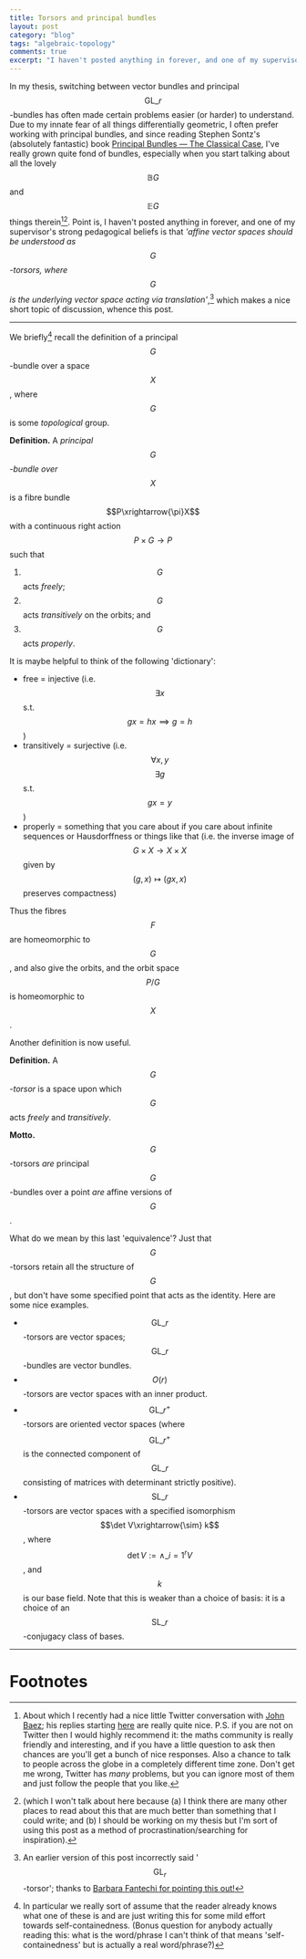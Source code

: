 ```yaml
---
title: Torsors and principal bundles
layout: post
category: "blog"
tags: "algebraic-topology"
comments: true
excerpt: "I haven't posted anything in forever, and one of my supervisor's strong pedagogical beliefs is that 'affine vector spaces should be understood as $$G$$-torsors, where $$G$$ is the underlying vector space acting via translation', which makes a nice short topic of discussion, whence this post."
---
```


In my thesis, switching between vector bundles and principal $$\mathrm{GL}\_r$$-bundles has often made certain problems easier (or harder) to understand.
Due to my innate fear of all things differentially geometric, I often prefer working with principal bundles, and since reading Stephen Sontz's (absolutely fantastic) book [Principal Bundles — The Classical Case](https://www.springer.com/fr/book/9783319147642), I've really grown quite fond of bundles, especially when you start talking about all the lovely $$\mathbb{B}G$$ and $$\mathbb{E}G$$ things therein[^1][^3].
Point is, I haven't posted anything in forever, and one of my supervisor's strong pedagogical beliefs is that _'affine vector spaces should be understood as $$G$$-torsors, where $$G$$ is the underlying vector space acting via translation'_,[^4] which makes a nice short topic of discussion, whence this post.

<!--more-->
---

We briefly[^2] recall the definition of a principal $$G$$-bundle over a space $$X$$, where $$G$$ is some _topological_ group.

**Definition.** A _principal $$G$$-bundle over $$X$$_ is a fibre bundle $$P\xrightarrow{\pi}X$$ with a continuous right action $$P\times G\to P$$ such that

1. $$G$$ acts _freely_;
2. $$G$$ acts _transitively_ on the orbits; and
3. $$G$$ acts _properly_.

It is maybe helpful to think of the following 'dictionary':

+ free = injective (i.e. $$\exists x$$ s.t. $$gx=hx\implies g=h$$)
+ transitively = surjective (i.e. $$\forall x,y$$ $$\exists g$$ s.t. $$gx=y$$)
+ properly = something that you care about if you care about infinite sequences or Hausdorffness or things like that (i.e. the inverse image of $$G\times X\to X\times X$$ given by $$(g,x)\mapsto(gx,x)$$ preserves compactness)

Thus the fibres $$F$$ are homeomorphic to $$G$$, and also give the orbits, and the orbit space $$P/G$$ is homeomorphic to $$X$$.

Another definition is now useful.

**Definition.** A _$$G$$-torsor_ is a space upon which $$G$$ acts _freely_ and _transitively_.

**Motto.** $$G$$-torsors _are_ principal $$G$$-bundles over a point _are_ affine versions of $$G$$.

What do we mean by this last 'equivalence'?
Just that $$G$$-torsors retain all the structure of $$G$$, but don't have some specified point that acts as the identity.
Here are some nice examples.

+ $$\mathrm{GL}\_r$$-torsors are vector spaces; $$\mathrm{GL}\_r$$-bundles are vector bundles.
+ $$O(r)$$-torsors are vector spaces with an inner product.
+ $$\mathrm{GL}\_r^+$$-torsors are oriented vector spaces (where $$\mathrm{GL}\_r^+$$ is the connected component of $$\mathrm{GL}\_r$$ consisting of matrices with determinant strictly positive).
+ $$\mathrm{SL}\_r$$-torsors are vector spaces with a specified isomorphism $$\det V\xrightarrow{\sim} k$$, where $$\det V:=\wedge\_{i=1}^r V$$, and $$k$$ is our base field. Note that this is weaker than a choice of basis: it is a choice of an $$\mathrm{SL}\_r$$-conjugacy class of bases.

---

# Footnotes

[^1]: About which I recently had a nice little Twitter conversation with [John Baez](https://twitter.com/johncarlosbaez); his replies starting [here](https://twitter.com/johncarlosbaez/status/1056999200125157376) are really quite nice. P.S. if you are not on Twitter then I would highly recommend it: the maths community is really friendly and interesting, and if you have a little question to ask then chances are you'll get a bunch of nice responses. Also a chance to talk to people across the globe in a completely different time zone. Don't get me wrong, Twitter has _many_ problems, but you can ignore most of them and just follow the people that you like.
[^2]: In particular we really sort of assume that the reader already knows what one of these is and are just writing this for some mild effort towards self-containedness. (Bonus question for anybody actually reading this: what is the word/phrase I can't think of that means 'self-containedness' but is actually a real word/phrase?)
[^3]: (which I won't talk about here because (a) I think there are many other places to read about this that are much better than something that I could write; and (b) I should be working on my thesis but I'm sort of using this post as a method of procrastination/searching for inspiration).
[^4]: An earlier version of this post incorrectly said '$$\mathrm{GL}_r$$-torsor'; thanks to [Barbara Fantechi for pointing this out!](https://twitter.com/BarbaraFantechi/status/1057701336291123200)